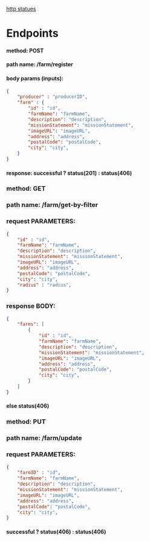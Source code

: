 [http statues](https://www.restapitutorial.com/httpstatuscodes.html)
# Endpoints

#### method: POST
#### path name: /farm/register
#### body params (inputs): 
```JSON
{
    "producer" : "producerID",
    "farm" : {
        "id" : "id",
        "farmName": "farmName",
        "description": "description",
        "missionStatement": "missionStatement",
        "imageURL": "imageURL",
        "address": "address",
        "postalCode": "postalCode",
        "city": "city",
    }
}
```


#### response: successful ? status(201) : status(406)

### method: GET
### path name: /farm/get-by-filter
### request PARAMETERS:
```JSON
{
    "id" : "id",
    "farmName": "farmName",
    "description": "description",
    "missionStatement": "missionStatement",
    "imageURL": "imageURL",
    "address": "address",
    "postalCode": "postalCode",
    "city": "city",
    "radius" : "radius",
}
```
### response BODY:
```JSON
{
    "farms": [
        {
            "id" : "id",
            "farmName": "farmName",
            "description": "description",
            "missionStatement": "missionStatement",
            "imageURL": "imageURL",
            "address": "address",
            "postalCode": "postalCode",
            "city": "city",
        }
    ]
}
```
#### else status(406)


### method: PUT
### path name: /farm/update
### request PARAMETERS:
```JSON
{
    "farmID" : "id",
    "farmName": "farmName",
    "description": "description",
    "missionStatement": "missionStatement",
    "imageURL": "imageURL",
    "address": "address",
    "postalCode": "postalCode",
    "city": "city",
}
```
#### successful ? status(406) : status(406)

